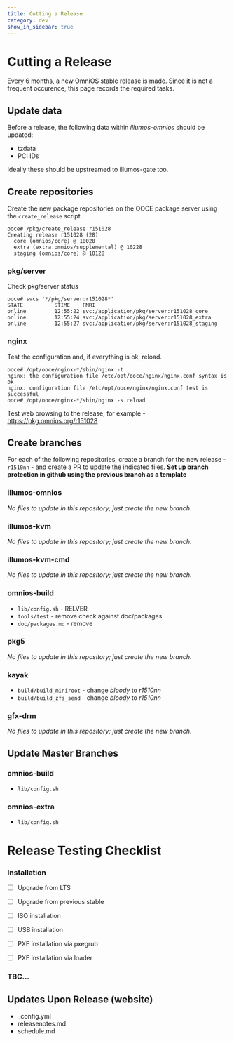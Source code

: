 ```yaml
---
title: Cutting a Release
category: dev
show_in_sidebar: true
---
```


# Cutting a Release

Every 6 months, a new OmniOS stable release is made. Since it is not a
frequent occurence, this page records the required tasks.

## Update data

Before a release, the following data within _illumos-omnios_ should be updated:

* tzdata
* PCI IDs

Ideally these should be upstreamed to illumos-gate too.

## Create repositories

Create the new package repositories on the OOCE package server using the
`create_release` script.

```terminal
ooce# /pkg/create_release r151028
Creating release r151028 (28)
  core (omnios/core) @ 10028
  extra (extra.omnios/supplemental) @ 10228
  staging (omnios/core) @ 10128
```

### pkg/server

Check pkg/server status

```terminal
ooce# svcs '*/pkg/server:r151028*'
STATE          STIME    FMRI
online         12:55:22 svc:/application/pkg/server:r151028_core
online         12:55:24 svc:/application/pkg/server:r151028_extra
online         12:55:27 svc:/application/pkg/server:r151028_staging
```

### nginx

Test the configuration and, if everything is ok, reload.

```terminal
ooce# /opt/ooce/nginx-*/sbin/nginx -t
nginx: the configuration file /etc/opt/ooce/nginx/nginx.conf syntax is ok
nginx: configuration file /etc/opt/ooce/nginx/nginx.conf test is successful
ooce# /opt/ooce/nginx-*/sbin/nginx -s reload
```

Test web browsing to the release, for example -
<https://pkg.omnios.org/r151028>

## Create branches

For each of the following repositories, create a branch for the new release -
`r1510nn` - and create a PR to update the indicated files. **Set up
branch protection in github using the previous branch as a template**

### illumos-omnios

_No files to update in this repository; just create the new branch._

### illumos-kvm

_No files to update in this repository; just create the new branch._

### illumos-kvm-cmd

_No files to update in this repository; just create the new branch._

### omnios-build

* `lib/config.sh` - RELVER
* `tools/test` - remove check against doc/packages
* `doc/packages.md` - remove

### pkg5

_No files to update in this repository; just create the new branch._

### kayak

* `build/build_miniroot` - change _bloody_ to _r1510nn_
* `build/build_zfs_send` - change _bloody_ to _r1510nn_

### gfx-drm

_No files to update in this repository; just create the new branch._

## Update Master Branches

### omnios-build

* `lib/config.sh`

### omnios-extra

* `lib/config.sh`

# Release Testing Checklist

### Installation

* [ ] Upgrade from LTS
* [ ] Upgrade from previous stable

* [ ] ISO installation
* [ ] USB installation
* [ ] PXE installation via pxegrub
* [ ] PXE installation via loader

### TBC...

## Updates Upon Release (website)

* \_config.yml
* releasenotes.md
* schedule.md

